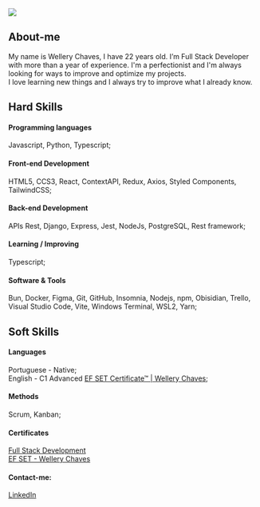 <!-- I think this was a good idea -->
<img src="https://i.imgur.com/Ter3xpX.png"/>
<!-- I think this was a good idea -->

## About-me
My name is Wellery Chaves, I have 22 years old. I’m Full Stack Developer with more than a year of experience. 
I'm a perfectionist and I'm always looking for ways to improve and optimize my projects.  
I love learning new things and I always try to improve what I already know.

## Hard Skills

#### Programming languages
Javascript, Python, Typescript;

#### Front-end Development
HTML5, CCS3, React, ContextAPI, Redux, Axios, Styled Components, TailwindCSS;

#### Back-end Development
APIs Rest, Django, Express, Jest, NodeJs, PostgreSQL, Rest framework;

#### Learning / Improving
Typescript;

#### Software & Tools
Bun, Docker, Figma, Git, GitHub, Insomnia, Nodejs, npm, Obisidian, Trello, Visual Studio Code, Vite, Windows Terminal, WSL2, Yarn;

## Soft Skills

#### Languages
Portuguese - Native;    
English - C1 Advanced [EF SET Certificate™ | Wellery Chaves](https://www.efset.org/cert/HiedgU);

#### Methods
Scrum, Kanban;


#### Certificates
[Full Stack Development](https://drive.google.com/file/d/1k_Pk5_K5XqAo86skf_syW1SIXv3DnH4l/viewusp=share_link)
<br>
[EF SET - Wellery Chaves](https://www.efset.org/cert/HiedgU)

#### Contact-me:
[LinkedIn](https://www.linkedin.com/in/wellerychaves/)
